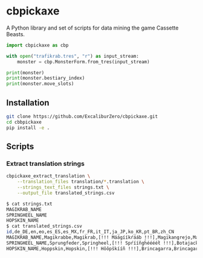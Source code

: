 # cbpickaxe
A Python library and set of scripts for data mining the game Cassette Beasts.

```python
import cbpickaxe as cbp

with open("trafikrab.tres", "r") as input_stream:
    monster = cbp.MonsterForm.from_tres(input_stream)

print(monster)
print(monster.bestiary_index)
print(monster.move_slots)
```

## Installation
```bash
git clone https://github.com/ExcaliburZero/cbpickaxe.git
cd cbbpickaxe
pip install -e .
```

## Scripts
### Extract translation strings
```bash
cbpickaxe_extract_translation \
    --translation_files translation/*.translation \
    --strings_text_files strings.txt \
    --output_file translated_strings.csv
```

```bash
$ cat strings.txt
MAGIKRAB_NAME
SPRINGHEEL_NAME
HOPSKIN_NAME
$ cat translated_strings.csv
id,de_DE,en,eo,es_ES,es_MX,fr_FR,it_IT,ja_JP,ko_KR,pt_BR,zh_CN
MAGIKRAB_NAME,Magikrabbe,Magikrab,[!!! Máágííkŕááb !!!],Magikangrejo,Magikangrejo,Magicrabe,Magistaceo,マギカツギ,마법게,Magikaranguejo,魔术蟹
SPRINGHEEL_NAME,Sprungfeder,Springheel,[!!! Spŕííñgh̀ééééł !!!],Botajack,Botajack,Ressortalon,Saltatore,ピョンジャック,폴짝깨비,Saltamola,弹簧腿
HOPSKIN_NAME,Hoppskin,Hopskin,[!!! Hôôpškííñ !!!],Brincagarra,Brincagarras,Sautepeau,Balzospello,ホップスキン,홉스킨,Pulagarra,蝠普金斯
```